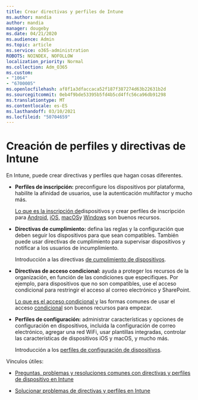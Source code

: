 ```yaml
---
title: Crear directivas y perfiles de Intune
ms.author: mandia
author: mandia
manager: dougeby
ms.date: 04/21/2020
ms.audience: Admin
ms.topic: article
ms.service: o365-administration
ROBOTS: NOINDEX, NOFOLLOW
localization_priority: Normal
ms.collection: Adm_O365
ms.custom:
- "1064"
- "6700005"
ms.openlocfilehash: af8f1a3dfaccaca52f187f387274d63b22631b2d
ms.sourcegitcommit: 0eb4f9bde53395b5fd4b5cd4ffc56ca96db91298
ms.translationtype: MT
ms.contentlocale: es-ES
ms.lasthandoff: 03/10/2021
ms.locfileid: "50704659"
---
```

# <a name="creating-intune-policy-and-profiles"></a>Creación de perfiles y directivas de Intune

En Intune, puede crear directivas y perfiles que hagan cosas diferentes.

- **Perfiles de inscripción:** preconfigure los dispositivos por plataforma, habilite la afinidad de usuarios, use la autenticación multifactor y mucho más.

  [Lo que es la inscripción de](https://docs.microsoft.com/intune/device-enrollment)dispositivos y crear perfiles de inscripción para [Android,](https://docs.microsoft.com/intune/android-enroll) [iOS,](https://docs.microsoft.com/intune/ios-enroll) [macOS](https://docs.microsoft.com/intune/macos-enroll)y [Windows](https://docs.microsoft.com/intune/windows-enrollment-methods) son buenos recursos.

- **Directivas de cumplimiento:** defina las reglas y la configuración que deben seguir los dispositivos para que sean compatibles. También puede usar directivas de cumplimiento para supervisar dispositivos y notificar a los usuarios de incumplimiento.

  Introducción a las directivas [de cumplimiento de dispositivos](https://docs.microsoft.com/intune/device-compliance-get-started).
- **Directivas de acceso condicional:** ayuda a proteger los recursos de la organización, en función de las condiciones que especifiques. Por ejemplo, para dispositivos que no son compatibles, use el acceso condicional para restringir el acceso al correo electrónico y SharePoint.

  [Lo que es el acceso condicional y](https://docs.microsoft.com/intune/conditional-access) las formas comunes de usar el acceso [condicional](https://docs.microsoft.com/intune/conditional-access-intune-common-ways-use) son buenos recursos para empezar.

- **Perfiles de configuración:** administrar características y opciones de configuración en dispositivos, incluida la configuración de correo electrónico, agregar una red WiFi, usar plantillas integradas, controlar las características de dispositivos iOS y macOS, y mucho más.

  Introducción a los [perfiles de configuración de dispositivos](https://docs.microsoft.com/intune/device-profiles).

Vínculos útiles:

- [Preguntas, problemas y resoluciones comunes con directivas y perfiles de dispositivo en Intune](https://docs.microsoft.com/intune/device-profile-troubleshoot)

- [Solucionar problemas de directivas y perfiles en Intune](https://docs.microsoft.com/troubleshoot/mem/intune/troubleshoot-policies-in-microsoft-intune)
